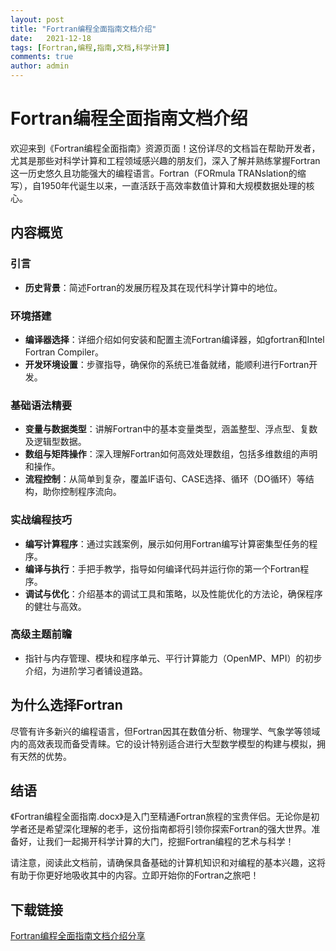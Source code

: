 ```yaml
---
layout: post
title: "Fortran编程全面指南文档介绍"
date:   2021-12-18
tags: [Fortran,编程,指南,文档,科学计算]
comments: true
author: admin
---
```

# Fortran编程全面指南文档介绍

欢迎来到《Fortran编程全面指南》资源页面！这份详尽的文档旨在帮助开发者，尤其是那些对科学计算和工程领域感兴趣的朋友们，深入了解并熟练掌握Fortran这一历史悠久且功能强大的编程语言。Fortran（FORmula TRANslation的缩写），自1950年代诞生以来，一直活跃于高效率数值计算和大规模数据处理的核心。

## 内容概览

### 引言
- **历史背景**：简述Fortran的发展历程及其在现代科学计算中的地位。
  
### 环境搭建
- **编译器选择**：详细介绍如何安装和配置主流Fortran编译器，如gfortran和Intel Fortran Compiler。
- **开发环境设置**：步骤指导，确保你的系统已准备就绪，能顺利进行Fortran开发。

### 基础语法精要
- **变量与数据类型**：讲解Fortran中的基本变量类型，涵盖整型、浮点型、复数及逻辑型数据。
- **数组与矩阵操作**：深入理解Fortran如何高效处理数组，包括多维数组的声明和操作。
- **流程控制**：从简单到复杂，覆盖IF语句、CASE选择、循环（DO循环）等结构，助你控制程序流向。

### 实战编程技巧
- **编写计算程序**：通过实践案例，展示如何用Fortran编写计算密集型任务的程序。
- **编译与执行**：手把手教学，指导如何编译代码并运行你的第一个Fortran程序。
- **调试与优化**：介绍基本的调试工具和策略，以及性能优化的方法论，确保程序的健壮与高效。

### 高级主题前瞻
- 指针与内存管理、模块和程序单元、平行计算能力（OpenMP、MPI）的初步介绍，为进阶学习者铺设道路。

## 为什么选择Fortran
尽管有许多新兴的编程语言，但Fortran因其在数值分析、物理学、气象学等领域内的高效表现而备受青睐。它的设计特别适合进行大型数学模型的构建与模拟，拥有天然的优势。

## 结语
《Fortran编程全面指南.docx》是入门至精通Fortran旅程的宝贵伴侣。无论你是初学者还是希望深化理解的老手，这份指南都将引领你探索Fortran的强大世界。准备好，让我们一起揭开科学计算的大门，挖掘Fortran编程的艺术与科学！

请注意，阅读此文档前，请确保具备基础的计算机知识和对编程的基本兴趣，这将有助于你更好地吸收其中的内容。立即开始你的Fortran之旅吧！

## 下载链接

[Fortran编程全面指南文档介绍分享](https://pan.quark.cn/s/b2abeb36871f)